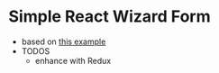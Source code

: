 # Simple React Wizard Form
- based on [this example](https://scotch.io/tutorials/creating-multistep-forms-with-react-and-semantic-ui)
- TODOS
    - enhance with Redux